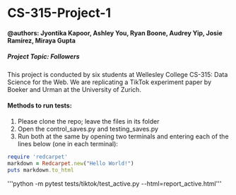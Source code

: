 # CS-315-Project-1
#### @authors: Jyontika Kapoor, Ashley You, Ryan Boone, Audrey Yip, Josie Ramírez, Miraya Gupta
##### Project Topic: Followers

This project is conducted by six students at Wellesley College CS-315: Data Science for the Web.
We are replicating a TikTok experiment paper by Boeker and Urman at the University of Zurich.

#### Methods to run tests:
1. Please clone the repo; leave the files in its folder
2. Open the control_saves.py and testing_saves.py
3. Run both at the same by opening two terminals and entering each of the lines below (one in each terminal):

```ruby
require 'redcarpet'
markdown = Redcarpet.new("Hello World!")
puts markdown.to_html
```


'''python -m pytest tests/tiktok/test_active.py --html=report_active.html'''


